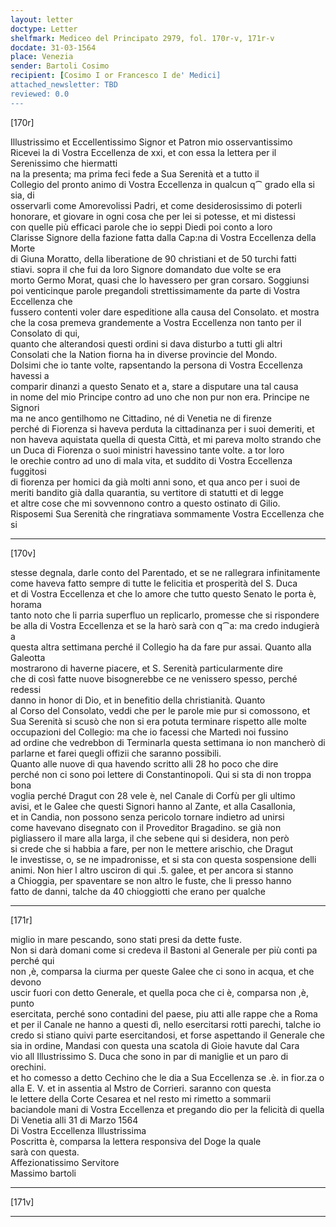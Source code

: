 ```yaml
---
layout: letter
doctype: Letter
shelfmark: Mediceo del Principato 2979, fol. 170r-v, 171r-v
docdate: 31-03-1564
place: Venezia
sender: Bartoli Cosimo
recipient: [Cosimo I or Francesco I de' Medici]
attached_newsletter: TBD
reviewed: 0.0
---
```


[170r]  
  
  
Illustrissimo et Eccellentissimo Signor et Patron mio osservantissimo  
Ricevei la di Vostra Eccellenza de xxi, et con essa la lettera per il Serenissimo che hiermatti  
na la presenta; ma prima feci fede a Sua Serenità et a tutto il  
Collegio del pronto animo di Vostra Eccellenza in qualcun q⁀ grado ella si sia, di  
osservarli come Amorevolissi Padri, et come desiderosissimo di poterli  
honorare, et giovare in ogni cosa che per lei si potesse, et mi distessi  
con quelle più efficaci parole che io seppi Diedi poi conto a loro  
Clarisse Signore della fazione fatta dalla Cap:na di Vostra Eccellenza della Morte  
di Giuna Moratto, della liberatione de 90 christiani et de 50 turchi fatti  
stiavi. sopra il che fui da loro Signore domandato due volte se era  
morto Germo Morat, quasi che lo havessero per gran corsaro. Soggiunsi  
poi venticinque parole pregandoli strettissimamente da parte di Vostra Eccellenza che  
fussero contenti voler dare espeditione alla causa del Consolato. et mostra  
che la cosa premeva grandemente a Vostra Eccellenza non tanto per il Consolato di qui,  
quanto che alterandosi questi ordini si dava disturbo a tutti gli altri  
Consolati che la Nation fiorna ha in diverse provincie del Mondo.  
Dolsimi che io tante volte, rapsentando la persona di Vostra Eccellenza havessi a  
comparir dinanzi a questo Senato et a, stare a disputare una tal causa  
in nome del mio Principe contro ad uno che non pur non era. Principe ne Signori  
ma ne anco gentilhomo ne Cittadino, né di Venetia ne di firenze  
perché di Fiorenza si haveva perduta la cittadinanza per i suoi demeriti, et  
non haveva aquistata quella di questa Città, et mi pareva molto strando che  
un Duca di Fiorenza o suoi ministri havessino tante volte. a tor loro  
le orechie contro ad uno di mala vita, et suddito di Vostra Eccellenza fuggitosi  
di fiorenza per homici da già molti anni sono, et qua anco per i suoi de  
meriti bandito già dalla quarantia, su vertitore di statutti et di legge  
et altre cose che mi sovvennono contro a questo ostinato di Gilio.  
Risposemi Sua Serenità che ringratiava sommamente Vostra Eccellenza che si  
  
---  

[170v]  
  
  
stesse degnala, darle conto del Parentado, et se ne rallegrara infinitamente  
come haveva fatto sempre di tutte le felicitia et prosperità del S. Duca  
et di Vostra Eccellenza et che lo amore che tutto questo Senato le porta è, horama  
tanto noto che li parria superfluo un replicarlo, promesse che si rispondere  
be alla di Vostra Eccellenza et se la harò sarà con q⁀a: ma credo indugierà a  
questa altra settimana perché il Collegio ha da fare pur assai. Quanto alla Galeotta  
mostrarono di haverne piacere, et S. Serenità particularmente dire  
che di così fatte nuove bisognerebbe ce ne venissero spesso, perché redessi  
danno in honor di Dio, et in benefitio della christianità. Quanto  
al Corso del Consolato, veddi che per le parole mie pur si comossono, et  
Sua Serenità si scusò che non si era potuta terminare rispetto alle molte  
occupazioni del Collegio: ma che io facessi che Martedì noi fussino  
ad ordine che vedrebbon di Terminarla questa settimana io non mancherò di  
parlarne et farei quegli offizii che saranno possibili.  
Quanto alle nuove di qua havendo scritto alli 28 ho poco che dire  
perché non ci sono poi lettere di Constantinopoli. Qui si sta di non troppa bona  
voglia perché Dragut con 28 vele è, nel Canale di Corfù per gli ultimo  
avisi, et le Galee che questi Signori hanno al Zante, et alla Casallonia,  
et in Candia, non possono senza pericolo tornare indietro ad unirsi  
come havevano disegnato con il Proveditor Bragadino. se già non  
pigliassero il mare alla larga, il che sebene qui si desidera, non però  
si crede che si habbia a fare, per non le mettere arischio, che Dragut  
le investisse, o, se ne impadronisse, et si sta con questa sospensione delli  
animi. Non hier l altro usciron di qui .5. galee, et per ancora si stanno  
a Chioggia, per spaventare se non altro le fuste, che li presso hanno  
fatto de danni, talche da 40 chioggiotti che erano per qualche  
  
---  

[171r]  
  
  
miglio in mare pescando, sono stati presi da dette fuste.  
Non si darà domani come si credeva il Bastoni al Generale per più conti pa perché qui  
non ,è, comparsa la ciurma per queste Galee che ci sono in acqua, et che devono  
uscir fuori con detto Generale, et quella poca che ci è, comparsa non ,è, punto  
esercitata, perché sono contadini del paese, piu atti alle rappe che a Roma  
et per il Canale ne hanno a questi dì, nello esercitarsi rotti parechi, talche io  
credo si stiano quivi parte esercitandosi, et forse aspettando il Generale che  
sia in ordine, Mandasi con questa una scatola di Gioie havute dal Cara  
vio all Illustrissimo S. Duca che sono in par di maniglie et un paro di orechini.  
et ho comesso a detto Cechino che le dia a Sua Eccellenza se .è. in fior.za o  
alla E. V. et in assentia al Mstro de Corrieri. saranno con questa  
le lettere della Corte Cesarea et nel resto mi rimetto a sommarii  
baciandole mani di Vostra Eccellenza et pregando dio per la felicità di quella  
Di Venetia alli 31 di Marzo 1564  
Di Vostra Eccellenza Illustrissima  
Poscritta è, comparsa la lettera responsiva del Doge la quale  
sarà con questa.  
Affezionatissimo Servitore  
Massimo bartoli  
  
---  

[171v]  
  
  
  
---  

